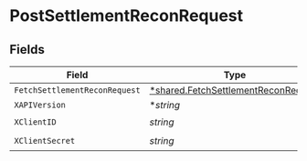# PostSettlementReconRequest


## Fields

| Field                                                                                            | Type                                                                                             | Required                                                                                         | Description                                                                                      |
| ------------------------------------------------------------------------------------------------ | ------------------------------------------------------------------------------------------------ | ------------------------------------------------------------------------------------------------ | ------------------------------------------------------------------------------------------------ |
| `FetchSettlementReconRequest`                                                                    | [*shared.FetchSettlementReconRequest](../../../pkg/models/shared/fetchsettlementreconrequest.md) | :heavy_minus_sign:                                                                               | N/A                                                                                              |
| `XAPIVersion`                                                                                    | **string*                                                                                        | :heavy_minus_sign:                                                                               | N/A                                                                                              |
| `XClientID`                                                                                      | *string*                                                                                         | :heavy_check_mark:                                                                               | N/A                                                                                              |
| `XClientSecret`                                                                                  | *string*                                                                                         | :heavy_check_mark:                                                                               | N/A                                                                                              |
